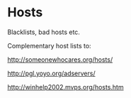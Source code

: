 # Hosts
Blacklists, bad hosts etc.

Complementary host lists to:

http://someonewhocares.org/hosts/

http://pgl.yoyo.org/adservers/

http://winhelp2002.mvps.org/hosts.htm
